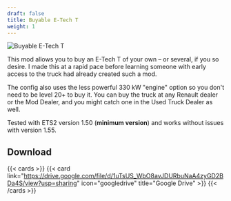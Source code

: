 ```yaml
---
draft: false
title: Buyable E-Tech T
weight: 1
---
```


![Buyable E-Tech T](/images/mod_etecht_buyable.webp)

This mod allows you to buy an E-Tech T of your own – or several, if you so desire. I made this at a rapid pace before learning someone with early access to the truck had already created such a mod.

The config also uses the less powerful 330 kW "engine" option so you don't need to be level 20+ to buy it. You can buy the truck at any Renault dealer or the Mod Dealer, and you might catch one in the Used Truck Dealer as well.

Tested with ETS2 version 1.50 (**minimum version**) and works without issues with version 1.55.

## Download

{{< cards >}}
    {{< card link="https://drive.google.com/file/d/1uTsUS_WbO8avJDURbuNaA4zyGD2BDa4S/view?usp=sharing" icon="googledrive" title="Google Drive" >}}
{{< /cards >}}